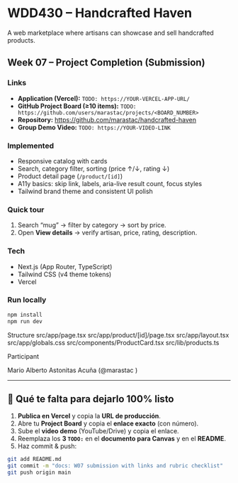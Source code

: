 # WDD430 – Handcrafted Haven

A web marketplace where artisans can showcase and sell handcrafted products.

## Week 07 – Project Completion (Submission)

### Links

- **Application (Vercel):** `TODO: https://YOUR-VERCEL-APP-URL/`
- **GitHub Project Board (≥10 items):** `TODO: https://github.com/users/marastac/projects/<BOARD_NUMBER>`
- **Repository:** https://github.com/marastac/handcrafted-haven
- **Group Demo Video:** `TODO: https://YOUR-VIDEO-LINK`

### Implemented

- Responsive catalog with cards
- Search, category filter, sorting (price ↑/↓, rating ↓)
- Product detail page (`/product/[id]`)
- A11y basics: skip link, labels, aria-live result count, focus styles
- Tailwind brand theme and consistent UI polish

### Quick tour

1. Search “mug” → filter by category → sort by price.
2. Open **View details** → verify artisan, price, rating, description.

### Tech

- Next.js (App Router, TypeScript)
- Tailwind CSS (v4 theme tokens)
- Vercel

### Run locally

```bash
npm install
npm run dev
```

Structure
src/app/page.tsx
src/app/product/[id]/page.tsx
src/app/layout.tsx
src/app/globals.css
src/components/ProductCard.tsx
src/lib/products.ts

Participant

Mario Alberto Astonitas Acuña (@marastac
)

---

## 🚀 Qué te falta para dejarlo 100% listo

1. **Publica en Vercel** y copia la **URL de producción**.
2. Abre tu **Project Board** y copia el **enlace exacto** (con número).
3. Sube el **video demo** (YouTube/Drive) y copia el enlace.
4. Reemplaza los **3 `TODO:`** en el **documento para Canvas** y en el **README**.
5. Haz commit & push:

```bash
git add README.md
git commit -m "docs: W07 submission with links and rubric checklist"
git push origin main
```
